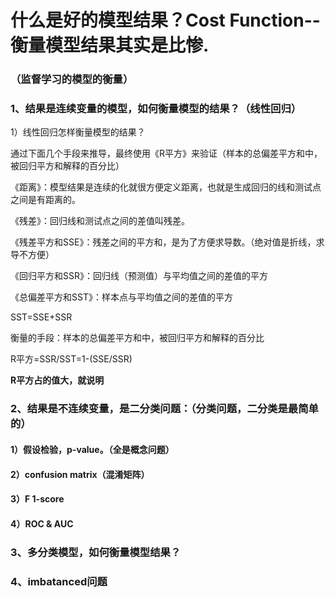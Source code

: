 # 什么是好的模型结果？Cost Function--衡量模型结果其实是比惨.

### （监督学习的模型的衡量）

### 1、结果是连续变量的模型，如何衡量模型的结果？（线性回归）

1）线性回归怎样衡量模型的结果？

通过下面几个手段来推导，最终使用《R平方》来验证（样本的总偏差平方和中，被回归平方和解释的百分比）

《距离》：模型结果是连续的化就很方便定义距离，也就是生成回归的线和测试点之间是有距离的。

《残差》：回归线和测试点之间的差值叫残差。

《残差平方和SSE》：残差之间的平方和，是为了方便求导数。（绝对值是折线，求导不方便）

《回归平方和SSR》：回归线（预测值）与平均值之间的差值的平方

《总偏差平方和SST》：样本点与平均值之间的差值的平方

SST=SSE+SSR

衡量的手段：样本的总偏差平方和中，被回归平方和解释的百分比

R平方=SSR/SST=1-\(SSE/SSR\)

**R平方占的值大，就说明**

### 2、结果是不连续变量，是二分类问题：（分类问题，二分类是最简单的）

#### 1）假设检验，p-value。（全是概念问题）

#### 2）confusion matrix（混淆矩阵）

#### 3）F 1-score

#### 4）ROC & AUC

### 3、多分类模型，如何衡量模型结果？

### 4、imbatanced问题



